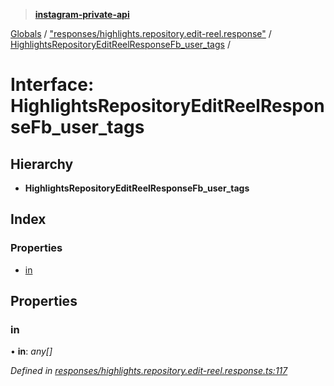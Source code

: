 > **[instagram-private-api](../README.md)**

[Globals](../README.md) / ["responses/highlights.repository.edit-reel.response"](../modules/_responses_highlights_repository_edit_reel_response_.md) / [HighlightsRepositoryEditReelResponseFb_user_tags](_responses_highlights_repository_edit_reel_response_.highlightsrepositoryeditreelresponsefb_user_tags.md) /

# Interface: HighlightsRepositoryEditReelResponseFb_user_tags

## Hierarchy

* **HighlightsRepositoryEditReelResponseFb_user_tags**

## Index

### Properties

* [in](_responses_highlights_repository_edit_reel_response_.highlightsrepositoryeditreelresponsefb_user_tags.md#in)

## Properties

###  in

• **in**: *any[]*

*Defined in [responses/highlights.repository.edit-reel.response.ts:117](https://github.com/dilame/instagram-private-api/blob/e9c516c/src/responses/highlights.repository.edit-reel.response.ts#L117)*